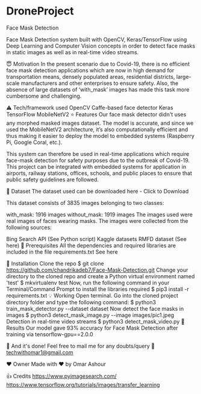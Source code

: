 # DroneProject

Face Mask Detection


Face Mask Detection system built with OpenCV, Keras/TensorFlow using Deep Learning and Computer Vision concepts in order to detect face masks in static images as well as in real-time video streams.

😇 Motivation
In the present scenario due to Covid-19, there is no efficient face mask detection applications which are now in high demand for transportation means, densely populated areas, residential districts, large-scale manufacturers and other enterprises to ensure safety. Also, the absence of large datasets of ‘with_mask’ images has made this task more cumbersome and challenging.

⚠️ Tech/framework used
OpenCV
Caffe-based face detector
Keras
TensorFlow
MobileNetV2
⭐ Features
Our face mask detector didn't uses any morphed masked images dataset. The model is accurate, and since we used the MobileNetV2 architecture, it’s also computationally efficient and thus making it easier to deploy the model to embedded systems (Raspberry Pi, Google Coral, etc.).

This system can therefore be used in real-time applications which require face-mask detection for safety purposes due to the outbreak of Covid-19. This project can be integrated with embedded systems for application in airports, railway stations, offices, schools, and public places to ensure that public safety guidelines are followed.

📁 Dataset
The dataset used can be downloaded here - Click to Download

This dataset consists of 3835 images belonging to two classes:

with_mask: 1916 images
without_mask: 1919 images
The images used were real images of faces wearing masks. The images were collected from the following sources:

Bing Search API (See Python script)
Kaggle datasets
RMFD dataset (See here)
🔑 Prerequisites
All the dependencies and required libraries are included in the file requirements.txt See here

🚀  Installation
Clone the repo
$ git clone https://github.com/chandrikadeb7/Face-Mask-Detection.git
Change your directory to the cloned repo and create a Python virtual environment named 'test'
$ mkvirtualenv test
Now, run the following command in your Terminal/Command Prompt to install the libraries required
$ pip3 install -r requirements.txt
💡 Working
Open terminal. Go into the cloned project directory folder and type the following command:
$ python3 train_mask_detector.py --dataset dataset
Now detect the face masks in images
$ python3 detect_mask_image.py --image images/pic1.jpeg
Detection in real-time video streams
$ python3 detect_mask_video.py 
🔑 Results
Our model gave 93% accuracy for Face Mask Detection after training via tensorflow-gpu==2.0.0


👏 And it's done!
Feel free to mail me for any doubts/query 📧 techwithomar1@gmail.com


❤️ Owner
Made with ❤️  by Omar Ashour

👍 Credits
https://www.pyimagesearch.com/
https://www.tensorflow.org/tutorials/images/transfer_learning
